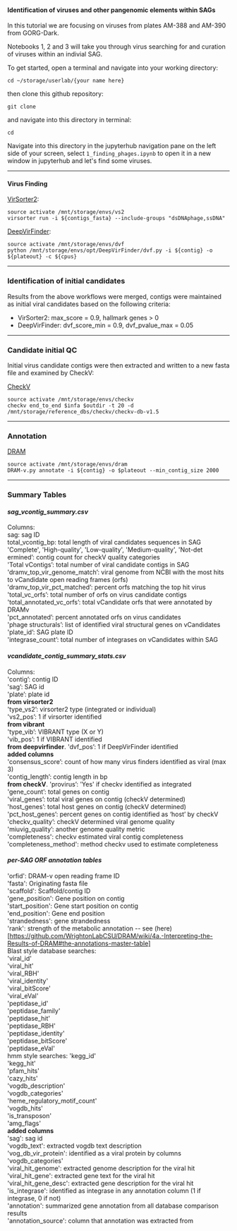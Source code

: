 #### Identification of viruses and other pangenomic elements within SAGs

In this tutorial we are focusing on viruses from plates AM-388 and AM-390 from GORG-Dark.  

Notebooks 1, 2 and 3 will take you through virus searching for and curation of viruses within an indivial SAG.

To get started, open a terminal and navigate into your working directory:

```
cd ~/storage/userlab/{your name here}
```

then clone this github repository:  

```
git clone 
```

and navigate into this directory in terminal:

```
cd 
```

Navigate into this directory in the jupyterhub navigation pane on the left side of your screen, select ```1_finding_phages.ipynb``` to open it in a new window in jupyterhub and let's find some viruses.


---
#### Virus Finding
[VirSorter2](https://github.com/jiarong/VirSorter2):
```
source activate /mnt/storage/envs/vs2
virsorter run -i ${contigs_fasta} --include-groups "dsDNAphage,ssDNA"
```

[DeepVirFinder](https://github.com/jessieren/DeepVirFinder):
```
source activate /mnt/storage/envs/dvf
python /mnt/storage/envs/opt/DeepVirFinder/dvf.py -i ${contig} -o ${plateout} -c ${cpus}
```
---
### Identification of initial candidates

Results from the above workflows were merged, contigs were maintained as initial viral candidates based on the following criteria:
* VirSorter2: max_score = 0.9, hallmark genes > 0  
* DeepVirFinder: dvf_score_min = 0.9, dvf_pvalue_max = 0.05  

---
### Candidate initial QC
Initial virus candidate contigs were then extracted and written to a new fasta file and examined by CheckV:

[CheckV](https://bitbucket.org/berkeleylab/checkv/src/master/)
```
source activate /mnt/storage/envs/checkv
checkv end_to_end $infa $outdir -t 20 -d /mnt/storage/reference_dbs/checkv/checkv-db-v1.5
```


---
### Annotation

[DRAM](https://github.com/WrightonLabCSU/DRAM)

```
source activate /mnt/storage/envs/dram
DRAM-v.py annotate -i ${contig} -o $plateout --min_contig_size 2000
```

---
### Summary Tables
#### *sag_vcontig_summary.csv*

Columns:  
sag: sag ID  
total_vcontig_bp: total length of viral candidates sequences in SAG  
'Complete', 'High-quality', 'Low-quality', 'Medium-quality', 'Not-det ermined’: contig count for checkV quality categories  
'Total vContigs’: total number of viral candidate contigs in SAG  
'dramv_top_vir_genome_match’: viral genome from NCBI with the most hits to vCandidate open reading frames (orfs)  
'dramv_top_vir_pct_matched’: percent orfs matching the top hit virus  
'total_vc_orfs’: total number of orfs on virus candidate contigs   
'total_annotated_vc_orfs’: total vCandidate orfs that were annotated by DRAMv  
'pct_annotated’: percent annotated orfs on virus candidates  
'phage structurals’: list of identified viral structural genes on vCandidates  
'plate_id’: SAG plate ID  
'integrase_count’: total number of integrases on vCandidates within SAG  

#### *vcandidate_contig_summary_stats.csv*  

Columns:  
'contig’: contig ID  
'sag’: SAG id  
'plate’: plate id  
**from virsorter2**  
'type_vs2’: virsorter2 type (integrated or individual)  
'vs2_pos’: 1 if virsorter identified  
**from vibrant**  
'type_vib’: VIBRANT type (X or Y)  
'vib_pos’: 1 if VIBRANT identified  
**from deepvirfinder**. 
'dvf_pos’: 1 if DeepVirFinder identified  
**added columns**  
'consensus_score’: count of how many virus finders identified as viral (max 3)  
'contig_length’: contig length in bp  
**from checkV**. 
'provirus’: 'Yes' if checkv identified as integrated  
'gene_count’: total genes on contig  
'viral_genes’: total viral genes on contig (checkV determined)  
'host_genes’: total host genes on contig (checkV determined)  
'pct_host_genes’: percent genes on contig identified as ‘host’ by checkV  
'checkv_quality’: checkV determined viral genome quality  
'miuvig_quality’: another genome quality metric  
'completeness': checkv estimated viral contig completeness  
'completeness_method': method checkv used to estimate completeness  

#### *per-SAG ORF annotation tables*
'orfid': DRAM-v open reading frame ID  
'fasta': Originating fasta file  
'scaffold': Scaffold/contig ID  
'gene_position': Gene position on contig  
'start_position': Gene start position on contig  
'end_position': Gene end position  
'strandedness': gene strandedness  
'rank': strength of the metabolic annotation -- see (here)[https://github.com/WrightonLabCSU/DRAM/wiki/4a.-Interpreting-the-Results-of-DRAM#the-annotations-master-table]  
Blast style database searches:  
'viral_id'  
'viral_hit'  
'viral_RBH'  
'viral_identity'  
'viral_bitScore'  
'viral_eVal'  
'peptidase_id'  
'peptidase_family'  
'peptidase_hit'  
'peptidase_RBH'  
'peptidase_identity'  
'peptidase_bitScore'   
'peptidase_eVal'  
hmm style searches: 
'kegg_id'  
'kegg_hit'  
'pfam_hits'  
'cazy_hits'  
'vogdb_description'   
'vogdb_categories'  
'heme_regulatory_motif_count'  
'vogdb_hits'  
'is_transposon'  
'amg_flags'  
**added columns**  
'sag': sag id  
'vogdb_text': extracted vogdb text description  
'vog_db_vir_protein': identified as a viral protein by columns 'vogdb_categories'  
'viral_hit_genome': extracted genome description for the viral hit  
'viral_hit_gene': extracted gene text for the viral hit  
'viral_hit_gene_desc': extracted gene description for the viral hit  
'is_integrase': identified as integrase in any annotation column (1 if integrase, 0 if not)  
'annotation': summarized gene annotation from all database comparison results  
'annotation_source': column that annotation was extracted from   
